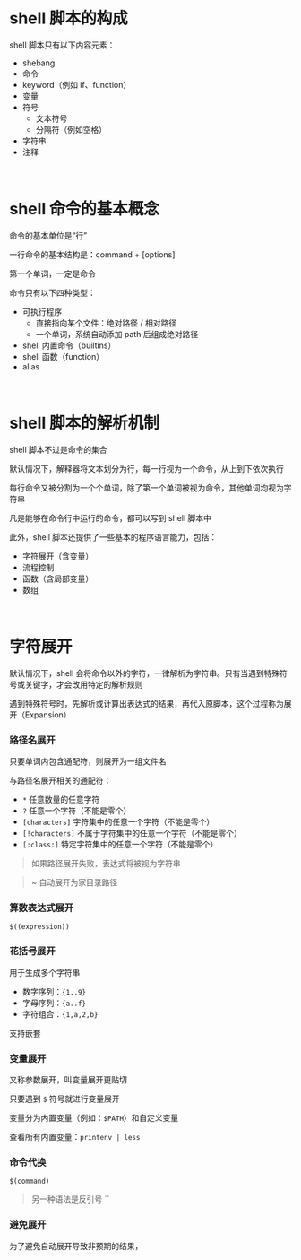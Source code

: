# shell 脚本的构成

shell 脚本只有以下内容元素：

- shebang
- 命令
- keyword（例如 if、function）
- 变量
- 符号
  - 文本符号
  - 分隔符（例如空格）
- 字符串
- 注释

<br>

# shell 命令的基本概念

命令的基本单位是“行”

一行命令的基本结构是：command + [options]

第一个单词，一定是命令

命令只有以下四种类型：

- 可执行程序
  - 直接指向某个文件：绝对路径 / 相对路径
  - 一个单词，系统自动添加 path 后组成绝对路径
- shell 内置命令（builtins）
- shell 函数（function）
- alias

<br>

# shell 脚本的解析机制

shell 脚本不过是命令的集合

默认情况下，解释器将文本划分为行，每一行视为一个命令，从上到下依次执行

每行命令又被分割为一个个单词，除了第一个单词被视为命令，其他单词均视为字符串

凡是能够在命令行中运行的命令，都可以写到 shell 脚本中

此外，shell 脚本还提供了一些基本的程序语言能力，包括：

- 字符展开（含变量）
- 流程控制
- 函数（含局部变量）
- 数组

<br>

# 字符展开

默认情况下，shell 会将命令以外的字符，一律解析为字符串。只有当遇到特殊符号或关键字，才会改用特定的解析规则

遇到特殊符号时，先解析或计算出表达式的结果，再代入原脚本，这个过程称为展开（Expansion）

### 路径名展开

只要单词内包含通配符，则展开为一组文件名

与路径名展开相关的通配符：

- `*` 任意数量的任意字符
- `?` 任意一个字符（不能是零个）
- `[characters]` 字符集中的任意一个字符（不能是零个）
- `[!characters]` 不属于字符集中的任意一个字符（不能是零个）
- `[:class:]` 特定字符集中的任意一个字符（不能是零个）

> 如果路径展开失败，表达式将被视为字符串

> ~ 自动展开为家目录路径


### 算数表达式展开

`$((expression))`


### 花括号展开

用于生成多个字符串

- 数字序列：`{1..9}`
- 字母序列：`{a..f}`
- 字符组合：`{1,a,2,b}`

支持嵌套


### 变量展开

又称参数展开，叫变量展开更贴切

只要遇到 `$` 符号就进行变量展开

变量分为内置变量（例如：`$PATH`）和自定义变量

查看所有内置变量：`printenv | less`


### 命令代换

`$(command)`

> 另一种语法是反引号 ``


### 避免展开

为了避免自动展开导致非预期的结果，
